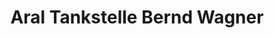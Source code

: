 ---
title: "Aral Tankstelle Bernd Wagner"
url: /schmelz/aral-tankstelle-bernd-wagner/
shop: Allgemein
---